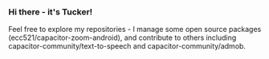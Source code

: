 ### Hi there - it's Tucker!
Feel free to explore my repositories - I manage some open source packages (ecc521/capacitor-zoom-android), and contribute to others including capacitor-community/text-to-speech and capacitor-community/admob. 
